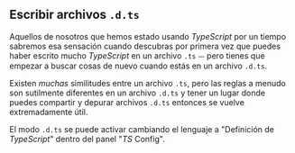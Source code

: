 ## Escribir archivos `.d.ts`

Aquellos de nosotros que hemos estado usando *TypeScript* por un tiempo sabremos esa sensación cuando descubras por primera vez que puedes haber escrito mucho *TypeScript* en un archivo `.ts` ⏤ pero tienes que empezar a buscar cosas de nuevo cuando estás en un archivo `.d.ts`.

Existen *muchas* similitudes entre un archivo `.ts`, pero las reglas a menudo son sutilmente diferentes en un archivo `.d.ts` y tener un lugar donde puedes compartir y depurar archivos `.d.ts` entonces se vuelve extremadamente útil.

El modo `.d.ts` se puede activar cambiando el lenguaje a "Definición de *TypeScript*" dentro del panel "*TS* Config".
